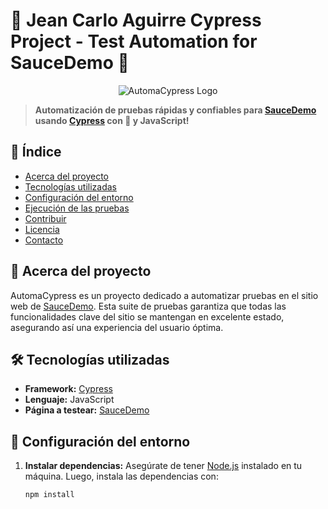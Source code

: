 # 🚀 Jean Carlo Aguirre Cypress Project - Test Automation for SauceDemo 🚀

<div align="center">
  <img src="https://your-image-hosting.com/path/to/logo.png" alt="AutomaCypress Logo">
</div>

> **Automatización de pruebas rápidas y confiables para [SauceDemo](https://www.saucedemo.com/) usando [Cypress](https://www.cypress.io/) con 💛 y JavaScript!**

## 📌 Índice

- [Acerca del proyecto](#acerca-del-proyecto)
- [Tecnologías utilizadas](#tecnologías-utilizadas)
- [Configuración del entorno](#configuración-del-entorno)
- [Ejecución de las pruebas](#ejecución-de-las-pruebas)
- [Contribuir](#contribuir)
- [Licencia](#licencia)
- [Contacto](#contacto)

## 🧐 Acerca del proyecto

AutomaCypress es un proyecto dedicado a automatizar pruebas en el sitio web de [SauceDemo](https://www.saucedemo.com/). Esta suite de pruebas garantiza que todas las funcionalidades clave del sitio se mantengan en excelente estado, asegurando así una experiencia del usuario óptima.

## 🛠️ Tecnologías utilizadas

- **Framework:** [Cypress](https://www.cypress.io/)
- **Lenguaje:** JavaScript
- **Página a testear:** [SauceDemo](https://www.saucedemo.com/)

## 🚀 Configuración del entorno

1. **Instalar dependencias:** Asegúrate de tener [Node.js](https://nodejs.org/) instalado en tu máquina. Luego, instala las dependencias con:

   ```bash
   npm install
